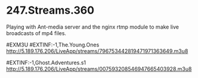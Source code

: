 # 247.Streams.360
Playing with Ant-media server and the nginx rtmp module to make live broadcasts of mp4 files.

#EXM3U
#EXTINF:-1,The.Young.Ones
http://5.189.176.206/LiveApp/streams/796753442819471971363649.m3u8

#EXTINF:-1,Ghost.Adventures.s1
http://5.189.176.206/LiveApp/streams/007593208546947665403928.m3u8
